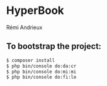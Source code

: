 HyperBook
==========

Rémi Andrieux

## To bootstrap the project:

```sh
$ composer install
$ php bin/console do:da:cr
$ php bin/console do:mi:mi
$ php bin/console do:fi:lo
```
